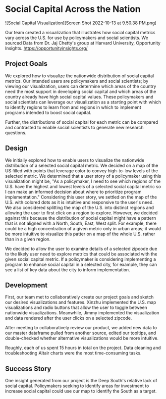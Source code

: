 # Social Capital Across the Nation

![Social Capital Visualization](Screen Shot 2022-10-13 at 9.50.38 PM.png)


Our team created a visualization that illustrates how social capital metrics vary across the U.S. for use by policymakers and social scientists.
We sourced Data from Dr. Jaj Chetty's group at Harvard University, Opportunity Insights. https://opportunityinsights.org/ 


## Project Goals

We explored how to visualize the nationwide distribution of social capital metrics. Our intended users are policymakers and social scientists; by viewing our visualization, users can determine which areas of the country need the most support in developing social capital and which areas of the country already have high social capital values. These policymakers and social scientists can leverage our visualization as a starting point with which to identify regions to learn from and regions in which to implement programs intended to boost social capital.

Further, the distributions of social capital for each metric can be compared and contrasted to enable social scientists to generate new research questions.

## Design

We initially explored how to enable users to visualize the nationwide distribution of a selected social capital metric. We decided on a map of the US filled with points that leverage color to convey high-to-low levels of the selected metric. We determined that a user story of a policymaker using this visualization might be, "As a policymaker, I need to see which regions of the U.S. have the highest and lowest levels of a selected social capital metric so I can make an informed decision about where to prioritize program implementation." Considering this user story, we settled on the map of the U.S. with colored dots as it is intuitive and responsive to the user's need. We also considered splitting the map of the U.S. into distinct regions and allowing the user to first click on a region to explore. However, we decided against this because the distribution of social capital might have a pattern that is not aligned with a North, South, East, West split. For example, there could be a high concentration of a given metric only in urban areas; it would be more intuitive to visualize this patter on a map of the whole U.S. rather than in a given region.

We decided to allow the user to examine details of a selected zipcode due to the likely user need to explore metrics that could be associated with the given social capital metric. If a policymaker is considering implementing a program to enhance social capital in a selected city, for example, they can see a list of key data about the city to inform implementation.

## Development

First, our team met to collaboratively create our project goals and sketch our desired visualizations and features. Xinzhu implemented the U.S. map visualizations and radio buttons that allow the user to toggle between nationwide visualizations. Meanwhile, Jimmy implemented the visualization and data rendered after the user clicks on a selected zipcode.

After meeting to collaboratively review our product, we added new data to our master dataframe pulled from another source, edited our tooltips, and double-checked whether alternative visualizations would be more intuitive.

Roughly, each of us spent 15 hours in total on the project. Data cleaning and troubleshooting Altair charts were the most time-consuming tasks.

## Success Story

One insight generated from our project is the Deep South's relative lack of social capital. Policymakers seeking to identify areas for investment to increase social capital could use our map to identify the South as a target.
